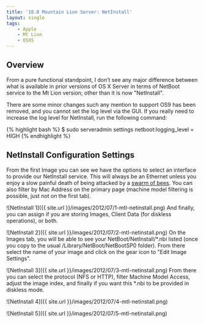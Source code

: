 ```yaml
---
title: '10.8 Mountain Lion Server: NetInstall'
layout: single
tags:
    - Apple
    - Mt Lion
    - OSXS
---
```

Overview
---
From a pure functional standpoint, I don’t see any major difference between what is available in prior versions of OS X Server in terms of NetBoot service to the Mt Lion version; other than it is now "NetInstall".

There are some minor changes such any mention to support OS9 has been removed, and you cannot set the log level via the GUI. If you really need to increase the log level for NetInstall, run the following command:

{% highlight bash %}
$ sudo serveradmin settings netboot:logging_level = HIGH
{% endhighlight %}

NetInstall Configuration Settings
---
From the first Image you can see we have the options to select an interface to provide our NetInstall service. This will always be an Ethernet unless you enjoy a slow painful death of being attacked by a [swarm of bees][HT1865]. You can also filter by Mac Address on the primary page (machine model filtering is possible, just not on the first tab).

[HT1865]: https://web.archive.org/web/20140105015852/http://support.apple.com/kb/HT1865

![NetInstall 1]({{ site.url }}/images/2012/07/1-mtl-netinstall.png)
And finally, you can assign if you are storing Images, Client Data (for diskless operations), or both.

![NetInstall 2]({{ site.url }}/images/2012/07/2-mtl-netinstall.png)
On the Images tab, you will be able to see your NetBoot/NetInstall/*.nbi listed (once you copy to the usual /Library/NetBoot/NetBootSP0 folder). From there select the name of your image and click on the gear icon to "Edit Image Settings".

![NetInstall 3]({{ site.url }}/images/2012/07/3-mtl-netinstall.png)
From there you can select the protocol (NFS or HTTP), filter Machine Model Access, adjust the image index, and finally if you want this *.nbi to be provided in diskless mode.

![NetInstall 4]({{ site.url }}/images/2012/07/4-mtl-netinstall.png)

![NetInstall 5]({{ site.url }}/images/2012/07/5-mtl-netinstall.png)
